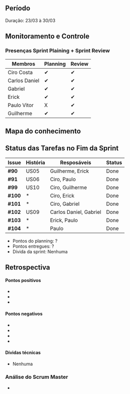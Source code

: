 ## Período
Duração: 23/03 à 30/03

## Monitoramento e Controle
### Presenças Sprint Plaining + Sprint Review
| Membros  |  Planning  |Review  |
| ------------------- | ------------------- |------------------- |
|  Ciro Costa |   ✔  |   ✔  |
|  Carlos Daniel |  ✔  |  ✔  |
|  Gabriel |  ✔  |  ✔  |
|  Erick |  ✔  |  ✔  |
|  Paulo Vitor | X |  ✔  |
|  Guilherme  | ✔ | ✔ |

## Mapa do conhecimento  

<!-- ![Mapa do conhecimento](../../assets/MapaConhecimentoSprint6.png)  -->


## Status das Tarefas no Fim da Sprint
| **Issue** | **História** | **Resposáveis** | **Status** |
|--|--|--|--|
|**#90**| US05 | Guilherme, Erick | Done |
|**#91**| US06 | Ciro, Paulo | Done |
|**#99**| US10 | Ciro, Guilherme | Done | 
|**#100**| * | Ciro, Erick | Done | 
|**#101**| * | Ciro, Gabriel | Done  |    
|**#102**| US09 | Carlos Daniel, Gabriel | Done |
|**#103**| * | Erick, Paulo | Done  |
|**#104**| * |  Paulo  | Done | 

- Pontos do planning: ?
- Pontos entregues: ?
- Dívida da sprint: Nenhuma



## Retrospectiva
#### Pontos positivos
- 
- 
- 

#### Pontos negativos
- 
- 
- 
- 

#### Dívidas técnicas
- Nenhuma

### Análise do Scrum Master
- 